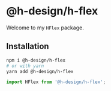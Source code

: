 # @h-design/h-flex

Welcome to my `HFlex` package.

## Installation

```sh
npm i @h-design/h-flex
# or with yarn
yarn add @h-design/h-flex
```

```js
import HFlex from '@h-design/h-flex';
```
